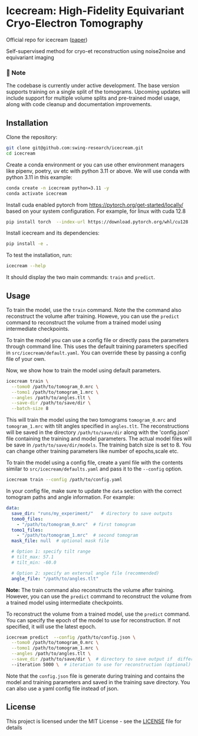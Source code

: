 # Icecream: High-Fidelity Equivariant Cryo-Electron Tomography

Official repo for icecream ([paper](https://www.biorxiv.org/content/10.1101/2025.10.17.682746v1))

Self-supervised method for cryo-et reconstruction using noise2noise and equivariant imaging

### 🧊 Note
The codebase is currently under active development. The base version supports training on a single split of the tomograms. Upcoming updates will include support for multiple volume splits and pre-trained model usage, along with code cleanup and documentation improvements.



## Installation

Clone the repository:

```bash
git clone git@github.com:swing-research/icecream.git
cd icecream
```

Create a conda environment or you can use other environment managers like pipenv, poetry, uv etc with python 3.11 or above. We will use conda
with python 3.11 in this example:

```bash
conda create -n icecream python=3.11 -y
conda activate icecream
```
Install cuda enabled pytorch from https://pytorch.org/get-started/locally/ based on your system configuration. For example, for linux with cuda 12.8

```bash
pip install torch  --index-url https://download.pytorch.org/whl/cu128
``` 

Install icecream and its dependencies:

```bash
pip install -e .
```
To test the installation, run:

```bash
icecream --help
```
It should display the two main commands: `train` and `predict`.



## Usage
To train the model, use the `train` command. Note the the command also reconstruct the volume after training. Howeve, you can use the `predict` command to reconstruct the volume from a trained model using intermediate checkpoints.


To train the model you can use a config file or directly pass the parameters through command line. This uses the default training parameters specified in `src/icecream/default.yaml`. You can override these by passing  a config file of your own. 

Now, we show how to train the model using default parameters. 

```bash
icecream train \
  --tomo0 /path/to/tomogram_0.mrc \
  --tomo1 /path/to/tomogram_1.mrc \
  --angles /path/to/angles.tlt \
  --save-dir /path/to/save/dir \
  --batch-size 8
```

This will train the model using the two tomograms `tomogram_0.mrc` and `tomogram_1.mrc` with tilt angles specified in `angles.tlt`. The reconstructions will be saved in the directory `/path/to/save/dir` along with the 'config.json' file containing the training and model parameters. The actual model files will be save in `/path/to/save/dir/models`. The training batch size is set to 8. You can change other training parameters like number of epochs,scale etc. 


To train the model using a config file, create a yaml file with the contents similar to `src/icecream/defaults.yaml` and pass it to the `--config` option. 
```bash
icecream train --config /path/to/config.yaml
```

In your config file, make sure to update the  `data` section with the correct tomogram paths and angle information. For example:

```yaml
data:
  save_dir: "runs/my_experiment/"   # directory to save outputs
  tomo0_files: 
    - "/path/to/tomogram_0.mrc"  # first tomogram
  tomo1_files: 
    - "/path/to/tomogram_1.mrc"  # second tomogram
  mask_file: null  # optional mask file

  # Option 1: specify tilt range
  # tilt_max: 57.1
  # tilt_min: -60.0

  # Option 2: specify an external angle file (recommended)
  angle_file: "/path/to/angles.tlt"
```

**Note:** The train command also reconstructs the volume after training. However, you can use the `predict` command to reconstruct the volume from a trained model using intermediate checkpoints.


To reconstruct the volume from a trained model, use the `predict` command. You can specify the epoch of the model to use for reconstruction. If not specified, it will use the latest epoch.

```bash
icecream predict  --config /path/to/config.json \
  --tomo0 /path/to/tomogram_0.mrc \
  --tomo1 /path/to/tomogram_1.mrc \
  --angles /path/to/angles.tlt \
  --save_dir /path/to/save/dir \  # directory to save output if  different from training (optional)
  --iteration 5000 \  # iteration to use for reconstruction (optional)
```
Note that the `config.json` file is generate during training and contains the model and training parameters and saved in the training save directory. You can also use a yaml config file instead of json. 


## License
This project is licensed under the MIT License - see the [LICENSE](LICENSE) file for details
